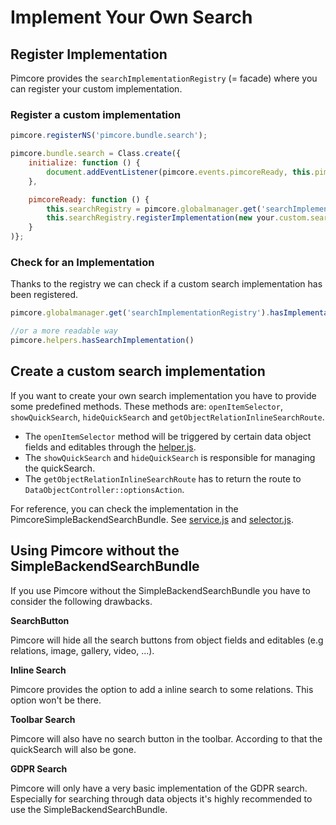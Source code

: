 # Implement Your Own Search

## Register Implementation

Pimcore provides the `searchImplementationRegistry` (= facade) where you can register your custom implementation.

### Register a custom implementation
```js
pimcore.registerNS('pimcore.bundle.search');

pimcore.bundle.search = Class.create({
    initialize: function () {
        document.addEventListener(pimcore.events.pimcoreReady, this.pimcoreReady.bind(this));
    },

    pimcoreReady: function () {
        this.searchRegistry = pimcore.globalmanager.get('searchImplementationRegistry');
        this.searchRegistry.registerImplementation(new your.custom.search.implementation());
    }
)};
```

### Check for an Implementation

Thanks to the registry we can check if a custom search implementation has been registered.

```js
pimcore.globalmanager.get('searchImplementationRegistry').hasImplementation();

//or a more readable way
pimcore.helpers.hasSearchImplementation()
```

## Create a custom search implementation

If you want to create your own search implementation you have to provide some predefined methods. 
These methods are: `openItemSelector`, `showQuickSearch`, `hideQuickSearch` and `getObjectRelationInlineSearchRoute`.
- The `openItemSelector` method will be triggered by certain data object fields and editables through the 
  [helper.js](https://github.com/pimcore/pimcore/blob/11.x/bundles/AdminBundle/public/js/pimcore/helpers.js#L814).
- The `showQuickSearch` and `hideQuickSearch` is responsible for managing the quickSearch.
- The `getObjectRelationInlineSearchRoute` has to return the route to `DataObjectController::optionsAction`.

For reference, you can check the implementation in the PimcoreSimpleBackendSearchBundle.
See [service.js](https://github.com/pimcore/pimcore/blob/11.x/bundles/SimpleBackendSearchBundle/public/js/pimcore/element/service.js) 
and [selector.js](https://github.com/pimcore/pimcore/blob/11.x/bundles/SimpleBackendSearchBundle/public/js/pimcore/element/selector/selector.js).

## Using Pimcore without the SimpleBackendSearchBundle

If you use Pimcore without the SimpleBackendSearchBundle you have to consider the following drawbacks.

**SearchButton**

Pimcore will hide all the search buttons from object fields and editables (e.g relations, image, gallery, video, ...).

**Inline Search**

Pimcore provides the option to add a inline search to some relations. This option won't be there. 

**Toolbar Search**

Pimcore will also have no search button in the toolbar. According to that the quickSearch will also be gone.

**GDPR Search**

Pimcore will only have a very basic implementation of the GDPR search.
Especially for searching through data objects it's highly recommended to use the SimpleBackendSearchBundle.